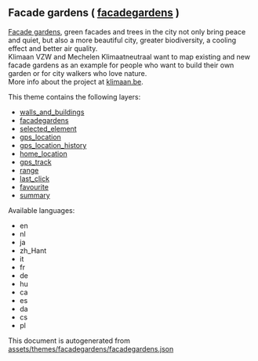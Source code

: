 [//]: # (WARNING: this file is automatically generated. Please find the sources at the bottom and edit those sources)



 Facade gardens ( [facadegardens](https://mapcomplete.org/facadegardens) ) 
---------------------------------------------------------------------------



<a href='https://nl.wikipedia.org/wiki/Geveltuin' target=_blank>Facade gardens</a>, green facades and trees in the city not only bring peace and quiet, but also a more beautiful city, greater biodiversity, a cooling effect and better air quality. <br/> Klimaan VZW and Mechelen Klimaatneutraal want to map existing and new facade gardens as an example for people who want to build their own garden or for city walkers who love nature.<br/>More info about the project at <a href='https://klimaan.be/' target=_blank>klimaan.be</a>.

This theme contains the following layers:



  - [walls_and_buildings](../Layers/walls_and_buildings.md)
  - [facadegardens](../Layers/facadegardens.md)
  - [selected_element](../Layers/selected_element.md)
  - [gps_location](../Layers/gps_location.md)
  - [gps_location_history](../Layers/gps_location_history.md)
  - [home_location](../Layers/home_location.md)
  - [gps_track](../Layers/gps_track.md)
  - [range](../Layers/range.md)
  - [last_click](../Layers/last_click.md)
  - [favourite](../Layers/favourite.md)
  - [summary](../Layers/summary.md)


Available languages:



  - en
  - nl
  - ja
  - zh_Hant
  - it
  - fr
  - de
  - hu
  - ca
  - es
  - da
  - cs
  - pl
 

This document is autogenerated from [assets/themes/facadegardens/facadegardens.json](https://github.com/pietervdvn/MapComplete/blob/develop/assets/themes/facadegardens/facadegardens.json)
